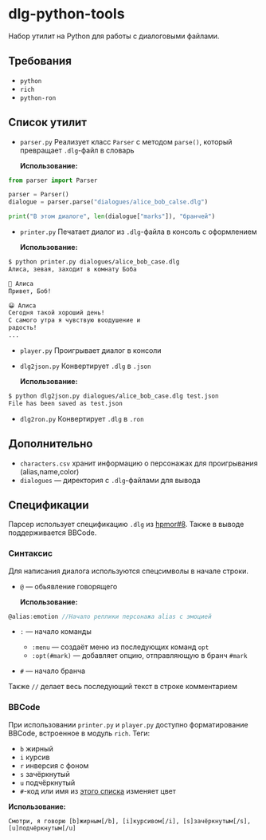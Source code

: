 # dlg-python-tools
Набор утилит на Python для работы с диалоговыми файлами.

## Требования
- `python`
- `rich`
- `python-ron`

## Список утилит
- `parser.py`
Реализует класс `Parser` с методом `parse()`, который превращает `.dlg`-файл в словарь

  **Использование:**
```python
from parser import Parser

parser = Parser()
dialogue = parser.parse("dialogues/alice_bob_calse.dlg")

print("В этом диалоге", len(dialogue["marks"]), "бранчей")
```

- `printer.py`
Печатает диалог из `.dlg`-файла в консоль с оформлением

  **Использование:**
```bash
$ python printer.py dialogues/alice_bob_case.dlg
Алиса, зевая, заходит в комнату Боба

🥱 Алиса
Привет, Боб!

😀 Алиса
Сегодня такой хороший день!
С самого утра я чувствую воодушение и
радость!
...
```

- `player.py`
Проигрывает диалог в консоли

- `dlg2json.py`
Конвертирует `.dlg` в `.json`

  **Использование:**
```bash
$ python dlg2json.py dialogues/alice_bob_case.dlg test.json
File has been saved as test.json
```

- `dlg2ron.py`
Конвертирует `.dlg` в `.ron`

## Дополнительно
- `characters.csv` хранит информацию о персонажах для проигрывания (alias,name,color)
- `dialogues` — директория с `.dlg`-файлами для вывода


## Спецификации
Парсер использует спецификацию `.dlg` из [hpmor#8](https://github.com/hpmor-game/hpmor/issues/8). Также в выводе поддерживается BBCode.

### Синтаксис
Для написания диалога используются спецсимволы в начале строки.
- `@` — обьявление говорящего

  **Использование:**
```js
@alias:emotion //Начало реплики персонажа alias с эмоцией
```
- `:` — начало команды
  - `:menu` — создаёт меню из последующих команд `opt`
  - `:opt(#mark)` — добавляет опцию, отправляющую в бранч `#mark`

- `#` — начало бранча

Также `//` делает весь последующий текст в строке комментарием

### BBCode

При использовании `printer.py` и `player.py` доступно форматирование BBCode, встроенное в модуль `rich`. Теги:

- ``b`` жирный
- ``i`` курсив
- ``r`` инверсия с фоном
- ``s`` зачёркнутый
- ``u`` подчёркнутый
- ``#``-код или имя из [этого списка](https://rich.readthedocs.io/en/stable/appendix/colors.html?highlight=color) изменяет цвет

**Использование:**
```bf
Смотри, я говорю [b]жирным[/b], [i]курсивом[/i], [s]зачёркнутым[/s], [u]подчёркнутым[/u]
```

